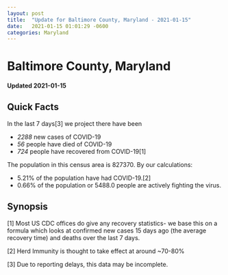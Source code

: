 ```yaml
---
layout: post
title:  "Update for Baltimore County, Maryland - 2021-01-15"
date:   2021-01-15 01:01:29 -0600
categories: Maryland
---
```


# Baltimore County, Maryland
#### Updated 2021-01-15

## Quick Facts

In the last 7 days[3] we project there have been
- *2288* new cases of COVID-19
- *56* people have died of COVID-19
- *724* people have recovered from COVID-19[1]

The population in this census area is 827370. By our calculations:
- 5.21% of the population have had COVID-19.[2]
- 0.66% of the population or 5488.0 people are actively fighting the virus.

## Synopsis




[1] Most US CDC offices do give any recovery statistics- we base this on a formula which looks at confirmed new cases
15 days ago (the average recovery time) and deaths over the last 7 days.

[2] Herd Immunity is thought to take effect at around ~70-80%

[3] Due to reporting delays, this data may be incomplete.
 
    